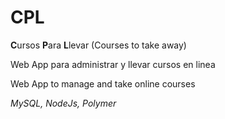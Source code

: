 # CPL
**C**ursos **P**ara **L**levar (Courses to take away)

Web App para administrar y llevar cursos en linea

Web App to manage and take online courses

*MySQL, NodeJs, Polymer*

